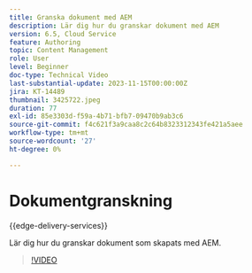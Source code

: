 ```yaml
---
title: Granska dokument med AEM
description: Lär dig hur du granskar dokument med AEM
version: 6.5, Cloud Service
feature: Authoring
topic: Content Management
role: User
level: Beginner
doc-type: Technical Video
last-substantial-update: 2023-11-15T00:00:00Z
jira: KT-14489
thumbnail: 3425722.jpeg
duration: 77
exl-id: 85e3303d-f59a-4b71-bfb7-09470b9ab3c6
source-git-commit: f4c621f3a9caa8c2c64b8323312343fe421a5aee
workflow-type: tm+mt
source-wordcount: '27'
ht-degree: 0%

---
```


# Dokumentgranskning

{{edge-delivery-services}}

Lär dig hur du granskar dokument som skapats med AEM.

>[!VIDEO](https://video.tv.adobe.com/v/3425722/?learn=on)
